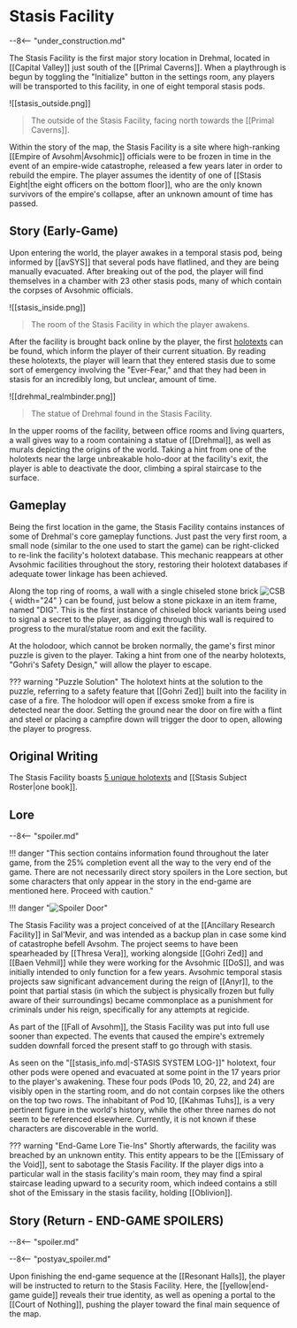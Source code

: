# Stasis Facility

--8<-- "under_construction.md"

The Stasis Facility is the first major story location in Drehmal, located in [[Capital Valley]] just south of the [[Primal Caverns]]. When a playthrough is begun by toggling the "Initialize" button in the settings room, any players will be transported to this facility, in one of eight temporal stasis pods. 

![[stasis_outside.png]]
> The outside of the Stasis Facility, facing north towards the [[Primal Caverns]].

Within the story of the map, the Stasis Facility is a site where high-ranking [[Empire of Avsohm|Avsohmic]] officials were to be frozen in time in the event of an empire-wide catastrophe, released a few years later in order to rebuild the empire. The player assumes the identity of one of [[Stasis Eight|the eight officers on the bottom floor]], who are the only known survivors of the empire's collapse, after an unknown amount of time has passed.

## Story (Early-Game)
Upon entering the world, the player awakes in a temporal stasis pod, being informed by [[avSYS]] that several pods have flatlined, and they are being manually evacuated. After breaking out of the pod, the player will find themselves in a chamber with 23 other stasis pods, many of which contain the corpses of Avsohmic officials. 

![[stasis_inside.png]]
> The room of the Stasis Facility in which the player awakens.

After the facility is brought back online by the player, the first [holotexts](/Story_and_Features/Holotexts/) can be found, which inform the player of their current situation. By reading these holotexts, the player will learn that they entered stasis due to some sort of emergency involving the "Ever-Fear," and that they had been in stasis for an incredibly long, but unclear, amount of time. 

![[drehmal_realmbinder.png]]
> The statue of Drehmal found in the Stasis Facility. <br>

In the upper rooms of the facility, between office rooms and living quarters, a wall gives way to a room containing a statue of [[Drehmal]], as well as murals depicting the origins of the world. Taking a hint from one of the holotexts near the large unbreakable holo-door at the facility's exit, the player is able to deactivate the door, climbing a spiral staircase to the surface.

## Gameplay
Being the first location in the game, the Stasis Facility contains instances of some of Drehmal's core gameplay functions. Just past the very first room, a small node (similar to the one used to start the game) can be right-clicked to re-link the facility's holotext database. This mechanic reappears at other Avsohmic facilities throughout the story, restoring their holotext databases if adequate tower linkage has been achieved.

Along the top ring of rooms, a wall with a single chiseled stone brick ![CSB](/assets/img/adv/chiseled_stone_bricks.png){ width="24" } can be found, just below a stone pickaxe in an item frame, named "DIG". This is the first instance of chiseled block variants being used to signal a secret to the player, as digging through this wall is required to progress to the mural/statue room and exit the facility.

At the holodoor, which cannot be broken normally, the game's first minor puzzle is given to the player. Taking a hint from one of the nearby holotexts, "Gohri's Safety Design," will allow the player to escape.

??? warning "Puzzle Solution"
    The holotext hints at the solution to the puzzle, referring to a safety feature that [[Gohri Zed]] built into the facility in case of a fire. The holodoor will open if excess smoke from a fire is detected near the door. Setting the ground near the door on fire with a flint and steel or placing a campfire down will trigger the door to open, allowing the player to progress.

## Original Writing
The Stasis Facility boasts [5 unique holotexts](/Story_and_Features/Holotexts/Early-Game_Holotexts/Stasis_Facility/) and [[Stasis Subject Roster|one book]]. 

## Lore

--8<-- "spoiler.md"

!!! danger "This section contains information found throughout the later game, from the 25% completion event all the way to the very end of the game. There are not necessarily direct story spoilers in the Lore section, but some characters that only appear in the story in the end-game are mentioned here. Proceed with caution."

!!! danger "![Spoiler Door](/assets/img/spoiler_door.png)"

The Stasis Facility was a project conceived of at the [[Ancillary Research Facility]] in Sal'Mevir, and was intended as a backup plan in case some kind of catastrophe befell Avsohm. The project seems to have been spearheaded by [[Thresa Vera]], working alongside [[Gohri Zed]] and [[Baen Vehmil]] while they were working for the Avsohmic [[DoS]], and was initially intended to only function for a few years. Avsohmic temporal stasis projects saw significant advancement during the reign of [[Anyr]], to the point that partial stasis (in which the subject is physically frozen but fully aware of their surroundings) became commonplace as a punishment for criminals under his reign, specifically for any attempts at regicide.

As part of the [[Fall of Avsohm]], the Stasis Facility was put into full use sooner than expected. The events that caused the empire's extremely sudden downfall forced the present staff to go through with stasis. 

As seen on the "[[stasis_info.md|-STASIS SYSTEM LOG-]]" holotext, four other pods were opened and evacuated at some point in the 17 years prior to the player's awakening. These four pods (Pods 10, 20, 22, and 24) are visibly open in the starting room, and do not contain corpses like the others on the top two rows. The inhabitant of Pod 10, [[Kahmas Tuhs]], is a very pertinent figure in the world's history, while the other three names do not seem to be referenced elsewhere. Currently, it is not known if these characters are discoverable in the world.

??? warning "End-Game Lore Tie-Ins"
    Shortly afterwards, the facility was breached by an unknown entity. This entity appears to be the [[Emissary of the Void]], sent to sabotage the Stasis Facility. If the player digs into a particular wall in the stasis facility's main room, they may find a spiral staircase leading upward to a security room, which indeed contains a still shot of the Emissary in the stasis facility, holding [[Oblivion]].

## Story (Return - END-GAME SPOILERS)

--8<-- "spoiler.md"

--8<-- "postyav_spoiler.md"

Upon finishing the end-game sequence at the [[Resonant Halls]], the player will be instructed to return to the Stasis Facility. Here, the [[yellow|end-game guide]] reveals their true identity, as well as opening a portal to the [[Court of Nothing]], pushing the player toward the final main sequence of the map.


